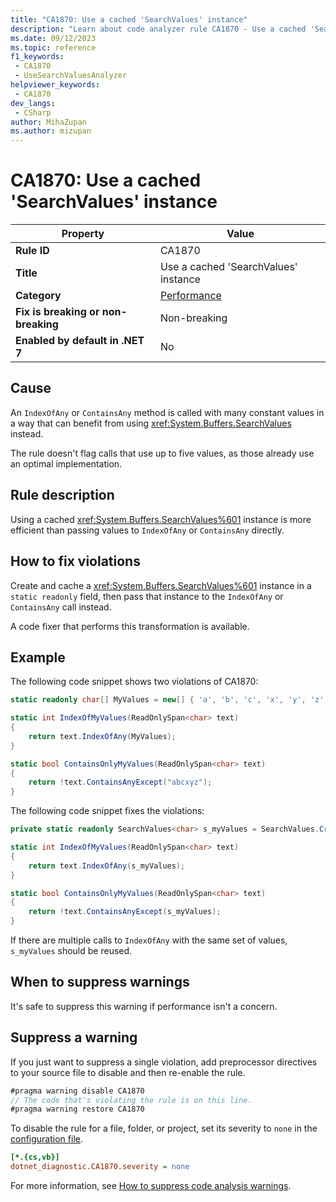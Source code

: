 ```yaml
---
title: "CA1870: Use a cached 'SearchValues' instance"
description: "Learn about code analyzer rule CA1870 - Use a cached 'SearchValues' instance"
ms.date: 09/12/2023
ms.topic: reference
f1_keywords:
 - CA1870
 - UseSearchValuesAnalyzer
helpviewer_keywords:
 - CA1870
dev_langs:
 - CSharp
author: MihaZupan
ms.author: mizupan
---
```


# CA1870: Use a cached 'SearchValues' instance

| Property                            | Value                                  |
|-------------------------------------|----------------------------------------|
| **Rule ID**                         | CA1870                                 |
| **Title**                           | Use a cached 'SearchValues' instance   |
| **Category**                        | [Performance](performance-warnings.md) |
| **Fix is breaking or non-breaking** | Non-breaking                           |
| **Enabled by default in .NET 7**    | No                                     |

## Cause

An `IndexOfAny` or `ContainsAny` method is called with many constant values in a way that can benefit from using <xref:System.Buffers.SearchValues> instead.

The rule doesn't flag calls that use up to five values, as those already use an optimal implementation.

## Rule description

Using a cached <xref:System.Buffers.SearchValues%601> instance is more efficient than passing values to `IndexOfAny` or `ContainsAny` directly.

## How to fix violations

Create and cache a <xref:System.Buffers.SearchValues%601> instance in a `static readonly` field, then pass that instance to the `IndexOfAny` or `ContainsAny` call instead.

A code fixer that performs this transformation is available.

## Example

The following code snippet shows two violations of CA1870:

```csharp
static readonly char[] MyValues = new[] { 'a', 'b', 'c', 'x', 'y', 'z' };

static int IndexOfMyValues(ReadOnlySpan<char> text)
{
    return text.IndexOfAny(MyValues);
}

static bool ContainsOnlyMyValues(ReadOnlySpan<char> text)
{
    return !text.ContainsAnyExcept("abcxyz");
}
```

The following code snippet fixes the violations:

```csharp
private static readonly SearchValues<char> s_myValues = SearchValues.Create("abcxyz");

static int IndexOfMyValues(ReadOnlySpan<char> text)
{
    return text.IndexOfAny(s_myValues);
}

static bool ContainsOnlyMyValues(ReadOnlySpan<char> text)
{
    return !text.ContainsAnyExcept(s_myValues);
}
```

If there are multiple calls to `IndexOfAny` with the same set of values, `s_myValues` should be reused.

## When to suppress warnings

It's safe to suppress this warning if performance isn't a concern.

## Suppress a warning

If you just want to suppress a single violation, add preprocessor directives to your source file to disable and then re-enable the rule.

```csharp
#pragma warning disable CA1870
// The code that's violating the rule is on this line.
#pragma warning restore CA1870
```

To disable the rule for a file, folder, or project, set its severity to `none` in the [configuration file](../configuration-files.md).

```ini
[*.{cs,vb}]
dotnet_diagnostic.CA1870.severity = none
```

For more information, see [How to suppress code analysis warnings](../suppress-warnings.md).

